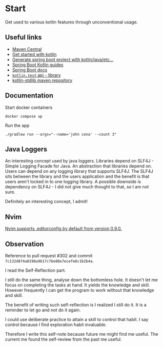 # Start

Get used to various kotlin features through unconventional usage.

## Useful links

- [Maven Central](https://central.sonatype.com/)
- [Get started with kotlin](https://kotlinlang.org/docs/getting-started.html#create-your-powerful-application-with-kotlin)
- [Generate spring boot project with kotlin/java/etc...](https://start.spring.io/)
- [Spring Boot Kotlin guides](https://spring.io/guides/tutorials/spring-boot-kotlin)
- [Spring Boot docs](https://docs.spring.io/spring-boot/docs/2.0.x/reference/html/boot-features-kotlin.html)
- [`kotlin.test` api - library](https://kotlinlang.org/api/latest/kotlin.test/)
- [kotlin-stdlib maven repository](https://mvnrepository.com/artifact/org.jetbrains.kotlin/kotlin-stdlib)

## Documentation

Start docker containers

```terminal
docker compose up
```

Run the app

```terminal
./gradlew run --args="--name='john cena' --count 3"
```

## Java Loggers

An interesting concept used by java loggers. Libraries depend on SLF4J - Simple Logging Facade for Java. An abstraction that libraries depend on. Users can depend on any logging library that supports SLF4J. The SLF4J sits between the library and the users application and the benefit is that users aren't locked in to one logging library. A possible downside is dependency on SLF4J - I did not give much thought to that, so I am not sure.

Definitely an interesting concept, I admit!

## Nvim

[Nvim supports .editorconfig by default from version 0.9.0.](https://github.com/neovim/neovim/pull/21633)

## Observation

Reference to pull request #302 and commit `7c132d874a0198a9b17c76e88e7ecefe8c1b2b4a`.

I read the Self-Reflection part.

I still do the same thing, analyse down the bottomless hole. It doesn't let me focus on completing the tasks at hand. It yields the knowledge and skill. However frequently I can get the program to work without that knowledge and skill.

The benefit of writing such self-reflection is I realized I still do it. It is a reminder to let go and not do it again.

I could use deliberate practice to attain a skill to control that habit. I say control because I find exploration habit invaluable.

Therefore I write this self-note because future me might find me useful. The current me found the self-review from the past me useful.

